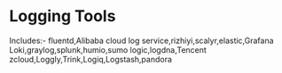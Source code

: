 # Logging Tools

Includes:- fluentd,Alibaba cloud log service,rizhiyi,scalyr,elastic,Grafana Loki,graylog,splunk,humio,sumo logic,logdna,Tencent zcloud,Loggly,Trink,Logiq,Logstash,pandora